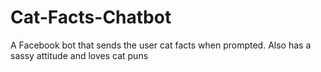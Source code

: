# Cat-Facts-Chatbot
A Facebook bot that sends the user cat facts when prompted. Also has a sassy attitude and loves cat puns
